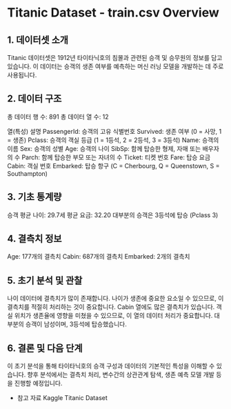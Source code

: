 # Titanic Dataset - train.csv Overview

## 1. 데이터셋 소개
Titanic 데이터셋은 1912년 타이타닉호의 침몰과 관련된 승객 및 승무원의 정보를 담고 있습니다. 이 데이터는 승객의 생존 여부를 예측하는 머신 러닝 모델을 개발하는 데 주로 사용됩니다.

## 2. 데이터 구조
총 데이터 행 수: 891
총 데이터 열 수: 12

열(특성) 설명
PassengerId: 승객의 고유 식별번호
Survived: 생존 여부 (0 = 사망, 1 = 생존)
Pclass: 승객의 객실 등급 (1 = 1등석, 2 = 2등석, 3 = 3등석)
Name: 승객의 이름
Sex: 승객의 성별
Age: 승객의 나이
SibSp: 함께 탑승한 형제, 자매 또는 배우자의 수
Parch: 함께 탑승한 부모 또는 자녀의 수
Ticket: 티켓 번호
Fare: 탑승 요금
Cabin: 객실 번호
Embarked: 탑승 항구 (C = Cherbourg, Q = Queenstown, S = Southampton)

## 3. 기초 통계량
승객 평균 나이: 29.7세
평균 요금: 32.20
대부분의 승객은 3등석에 탑승 (Pclass 3)

## 4. 결측치 정보
Age: 177개의 결측치
Cabin: 687개의 결측치
Embarked: 2개의 결측치

## 5. 초기 분석 및 관찰
나이 데이터에 결측치가 많이 존재합니다. 나이가 생존에 중요한 요소일 수 있으므로, 이 결측치를 적절히 처리하는 것이 중요합니다.
Cabin 열에도 많은 결측치가 있습니다. 객실 위치가 생존율에 영향을 미쳤을 수 있으므로, 이 열의 데이터 처리가 중요합니다.
대부분의 승객이 남성이며, 3등석에 탑승했습니다.

## 6. 결론 및 다음 단계
이 초기 분석을 통해 타이타닉호의 승객 구성과 데이터의 기본적인 특성을 이해할 수 있습니다. 향후 분석에서는 결측치 처리, 변수간의 상관관계 탐색, 생존 예측 모델 개발 등을 진행할 예정입니다.

- 참고 자료
Kaggle Titanic Dataset
